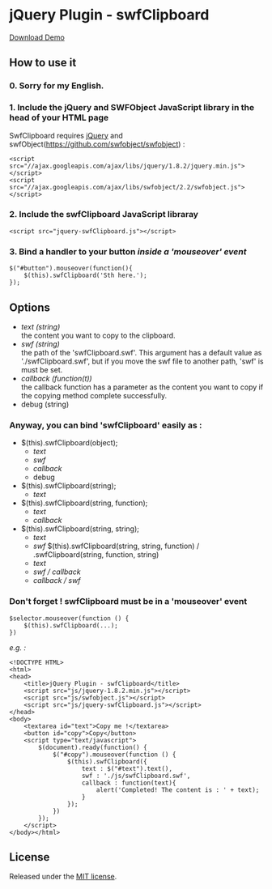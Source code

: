 # jQuery Plugin - swfClipboard


[Download Demo](https://github.com/imyelo/jQuery-swfClipboard/tree/master/demo)

## How to use it
### 0. Sorry for my English.
### 1. Include the jQuery and SWFObject JavaScript library in the head of your HTML page
SwfClipboard requires [jQuery](http://jquery.com/) and swfObject(https://github.com/swfobject/swfobject) :

	<script src="//ajax.googleapis.com/ajax/libs/jquery/1.8.2/jquery.min.js"></script>
	<script src="//ajax.googleapis.com/ajax/libs/swfobject/2.2/swfobject.js"></script>

### 2. Include the swfClipboard JavaScript libraray

	<script src="jquery-swfClipboard.js"></script>

### 3. Bind a handler to your button *inside a 'mouseover' event*

	$("#button").mouseover(function(){
		$(this).swfClipboard('Sth here.');
	});

## Options
- *text (string)*  
	the content you want to copy to the clipboard.
- *swf (string)*  
	the path of the 'swfClipboard.swf'.
	This argument has a default value as './swfClipboard.swf', but if you move the swf file to another path, 'swf' is must be set.
- *callback (function(t))*  
	the callback function has a parameter as the content you want to copy if the copying method complete successfully.
- debug (string)  

### Anyway, you can bind 'swfClipboard' easily as : 
+ $(this).swfClipboard(object);
	- *text*
	- *swf*
	- *callback*
	- debug
+ $(this).swfClipboard(string);
	- *text*
+ $(this).swfClipboard(string, function);
	- *text*
	- *callback*
+ $(this).swfClipboard(string, string);
	- *text*
	- *swf*
 $(this).swfClipboard(string, string, function) / .swfClipboard(string, function, string)
	- *text*
	- *swf / callback*
	- *callback / swf*

### Don't forget ! swfClipboard must be in a 'mouseover' event
	
	$selector.mouseover(function () {
		$(this).swfClipboard(...);
	})

*e.g. :*

	<!DOCTYPE HTML>
	<html>
	<head>
		<title>jQuery Plugin - swfClipboard</title>
		<script src="js/jquery-1.8.2.min.js"></script>
		<script src="js/swfobject.js"></script>
		<script src="js/jquery-swfClipboard.js"></script>
	</head>
	<body>
		<textarea id="text">Copy me !</textarea>
		<button id="copy">Copy</button>
		<script type="text/javascript">
			$(document).ready(function() {
				$("#copy").mouseover(function () {	
					$(this).swfClipboard({
						text : $("#text").text(),
						swf : './js/swfClipboard.swf',
						callback : function(text){
							alert('Completed! The content is : ' + text);
						}
					});
				})
			});
		</script>
	</body></html>

## License
Released under the [MIT license](http://opensource.org/licenses/MIT).